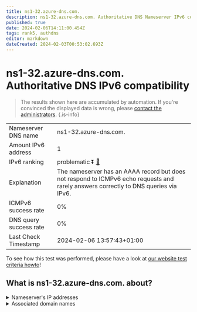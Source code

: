 ```yaml
---
title: ns1-32.azure-dns.com.
description: ns1-32.azure-dns.com. Authoritative DNS Nameserver IPv6 compatibility
published: true
date: 2024-02-06T14:11:00.454Z
tags: rank5, authdns
editor: markdown
dateCreated: 2024-02-03T00:53:02.693Z
---
```


# ns1-32.azure-dns.com. Authoritative DNS IPv6 compatibility

> The results shown here are accumulated by automation. If you're convinced the displayed data is wrong, please [contact the administrators](/howto/chat). 
{.is-info}




|   |   |
| - | - |
| Nameserver DNS name | ns1-32.azure-dns.com.
| Amount IPv6 address | 1
| IPv6 ranking | problematic :arrow_double_down: [🔗](/howto/ranking) |
| Explanation | The nameserver has an AAAA record but does not respond to ICMPv6 echo requests and rarely answers correctly to DNS queries via IPv6. |
| ICMPv6 success rate | 0%|
| DNS query success rate | 0% |
| Last Check Timestamp | 2024-02-06 13:57:43+01:00 |

To see how this test was performed, please have a look at [our website test criteria howto](/howto/testcriteria/authdns)!


## What is ns1-32.azure-dns.com. about?




<details>
<summary>Nameserver's IP addresses</summary>

2603:1061:0:10::20

</details>



<details>
<summary>Associated domain names</summary>

www.office.com

</details>
